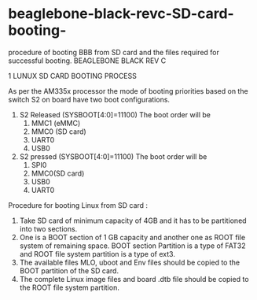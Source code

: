 # beaglebone-black-revc-SD-card-booting-
procedure of booting BBB from SD card and the files required for successful booting.
BEAGLEBONE BLACK REV C

1	LUNUX SD CARD BOOTING PROCESS

As per the AM335x processor the mode of booting priorities based on the switch S2 on board have two boot configurations.

1.	S2 Released (SYSBOOT[4:0]=11100)
    The boot order will be 
    1.	MMC1 (eMMC)
    2.	MMC0 (SD card)
    3.	UART0
    4.	USB0
2.	S2 pressed (SYSBOOT[4:0]=11100)
    The boot order will be 
    1.	SPI0
    2.	MMC0(SD card)
    3.	USB0
    4.	UART0
  
Procedure for booting Linux from SD card :

1.	Take SD card of minimum capacity of 4GB and it has to be partitioned into two sections. 
2.	One is a BOOT section of 1 GB capacity and another one as ROOT file system of remaining space. BOOT section Partition is a     type of FAT32 and ROOT file system partition is a type of ext3.
3.	The available files MLO, uboot and Env files should be copied to the BOOT partition of the SD card.
4.	The complete Linux image files and board .dtb file should be copied to the ROOT file system partition.
